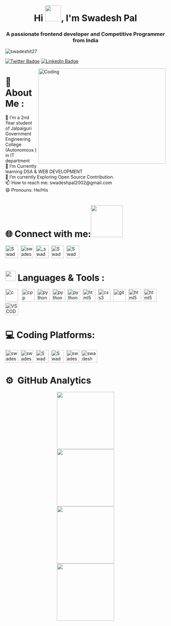 
<h1 align="center">Hi <img src = "https://raw.githubusercontent.com/MartinHeinz/MartinHeinz/master/wave.gif" width = 50px>, I'm Swadesh Pal </h1> 
</div>
<h3 align="center">A passionate frontend developer and Competitive Programmer from India</h3>

<p align="left"> <img src="https://komarev.com/ghpvc/?username=swadeshit27&label=Profile%20views&color=0e75b6&style=flat" alt="swadeshit27" /></p>

[![Twitter Badge](https://img.shields.io/badge/Twitter-Profile-informational?style=flat&logo=Twitter&logoColor=white&color=0D76A8)](https://twitter.com/Swadesh_Pal27)
[![LinkedIn Badge](https://img.shields.io/badge/LinkedIn-Profile-informational?style=flat&logo=linkedin&logoColor=white&color=0D76A8)](https://www.linkedin.com/in/swadesh-pal-204036228/)
<p>
<img align="right"  alt="Coding" width="400" height="300" src="https://camo.githubusercontent.com/5ddf73ad3a205111cf8c686f687fc216c2946a75005718c8da5b837ad9de78c9/68747470733a2f2f7468756d62732e6766796361742e636f6d2f4576696c4e657874446576696c666973682d736d616c6c2e676966"/>
<h1 align="left">💫 About Me :</h1>
🏫 I'm a 2nd Year student of Jalpaiguri Government Engineering College (Autonomous ) in IT department <br>
🔭 I’m Currently learning DSA & WEB DEVELOPMENT <br>
🌱 I’m currently Exploring Open Source Contribution.<br>
📫 How to reach me: swadeshpal2002@gmail.com <br>
😄 Pronouns: He/His<br>
</p>


# 🌐 Connect with me:<img src='https://raw.githubusercontent.com/ShahriarShafin/ShahriarShafin/main/Assets/handshake.gif' width="100px">

<p align="left">
<a href="https://twitter.com/Swadesh_Pal27" target="blank"><img align="center" src="https://skillicons.dev/icons?i=twitter" alt="Swadesh_Pal27" height="40" width="40" /></a>&nbsp
<a href="https://www.linkedin.com/in/swadesh-pal-204036228/" target="blank"><img align="center" src="https://skillicons.dev/icons?i=linkedin" alt="swadesh-pal-204036228" height="40" width="40" /></a>&nbsp
<a href="https://www.instagram.com/_swadesh_pal/" target="blank"><img align="center" src="https://skillicons.dev/icons?i=instagram" alt="_swadesh_pal" height="40" width="40" /></a>&nbsp
<a href="https://www.facebook.com/profile.php?id=100073559185519" target="blank"><img align="center" src="https://upload.wikimedia.org/wikipedia/commons/thumb/1/1b/Facebook_icon.svg/2048px-Facebook_icon.svg.png" alt="Swadesh Pal" height="40" width="40" /></a>&nbsp
<a href="https://discord.gg/Swadesh Pal#1603" target="blank"><img align="center" src="https://skillicons.dev/icons?i=discord" alt="Swadesh Pal#1603" height="40" width="40" /></a>
</p>


# <img src = "https://media2.giphy.com/media/QssGEmpkyEOhBCb7e1/giphy.gif?cid=ecf05e47a0n3gi1bfqntqmob8g9aid1oyj2wr3ds3mg700bl&rid=giphy.gif" width = 32px> Languages  & Tools :
<p align="left"> 
<img src="https://skillicons.dev/icons?i=c" alt="c" width="40" /> &nbsp
<img src="https://skillicons.dev/icons?i=cpp" alt="cpp" width="40" />&nbsp 
<img src="https://skillicons.dev/icons?i=py" alt="python" width="40" />&nbsp
<img src="https://www.freepnglogos.com/uploads/javascript-png/javascript-vector-logo-yellow-png-transparent-javascript-vector-12.png" alt="python" width="40" />&nbsp
<img src="https://camo.githubusercontent.com/bec2c92468d081617cb3145a8f3d8103e268bca400f6169c3a68dc66e05c971e/68747470733a2f2f76352e676574626f6f7473747261702e636f6d2f646f63732f352e302f6173736574732f6272616e642f626f6f7473747261702d6c6f676f2d736861646f772e706e67" alt="python" width="40" />&nbsp
<img src="https://skillicons.dev/icons?i=html" alt="html5" width="40" />&nbsp
<img src="https://skillicons.dev/icons?i=css" alt="css3" width="40"/>&nbsp 
<img src="https://skillicons.dev/icons?i=git" alt="git" width="40" />&nbsp
<img src="https://skillicons.dev/icons?i=github" alt="html5" width="40" />&nbsp
<img src="https://skillicons.dev/icons?i=gcp" alt="html5" width="40" />&nbsp
<img src="https://skillicons.dev/icons?i=vscode" alt="VS CODE" width="40" />&nbsp
</p>

# 💻 Coding Platforms:
<p align="left">
<a href="https://www.codechef.com/users/swadesh27" target="blank"><img align="center" src="https://i.pinimg.com/originals/c5/d9/fc/c5d9fc1e18bcf039f464c2ab6cfb3eb6.jpg" alt="swadesh27" height="40" width="40" /></a>&nbsp
<a href="https://www.hackerrank.com/swadeshpal2002" target="blank"><img align="center" src="https://w7.pngwing.com/pngs/118/895/png-transparent-hackerrank-logos-and-brands-line-filled-icon-thumbnail.png" alt="swadeshpal2002" height="40" width="40" /></a>&nbsp
<a href="https://codeforces.com/profile/Swadesh27" target="blank"><img align="center" src="https://raw.githubusercontent.com/rahuldkjain/github-profile-readme-generator/master/src/images/icons/Social/codeforces.svg" alt="Swadesh27" height="40" width="40" /></a>&nbsp
<a href="https://leetcode.com/Swadeshpal27/" target="blank"><img align="center" src="https://raw.githubusercontent.com/rahuldkjain/github-profile-readme-generator/master/src/images/icons/Social/leet-code.svg" alt="Swadeshpal27" height="40" width="40" /></a>&nbsp
<a href="https://auth.geeksforgeeks.org/user/swadesh27/" target="blank"><img align="center" src="https://raw.githubusercontent.com/rahuldkjain/github-profile-readme-generator/master/src/images/icons/Social/geeks-for-geeks.svg" alt="swadesh27" height="40" width="40" /></a>&nbsp
<a href="https://www.codingninjas.com/codestudio/profile/24dccb74-2d28-47e8-81f8-d15a7019b675" target="blank"><img align="center" src="https://encrypted-tbn0.gstatic.com/images?q=tbn:ANd9GcRgc1xfS5LK7FayIDccjkLFNYUrvJJMAj4DVZzEzybMqVcjz8M3LRCLG-61f-c08icMLd0&usqp=CAU" alt="swadesh" height="40" width="50" /></a>
</p>

# ⚙️ &nbsp;GitHub Analytics
<p align="center">
<a href="https://github.com/Swadeshit27">
<img height="180em" src="https://github-readme-stats-eight-theta.vercel.app/api/top-langs/?username=Swadeshit27&layout=compact&langs_count=8&theme=algolia"/>  <br>
<img height="180em" src="https://github-readme-streak-stats.herokuapp.com/?user=Swadeshit27&theme=react" />
  <br>
  <img height="180em" src="https://github-readme-stats-eight-theta.vercel.app/api?username=Swadeshit27&show_icons=true&theme=algolia&include_all_commits=true&count_private=true"/>  <br>
 <img align="center"  height="180em" src="https://github-profile-trophy.vercel.app/?username=Swadeshit27&theme=onedark&column=8&margin-w=5&margin-h=5"/>
</a>
</p>
